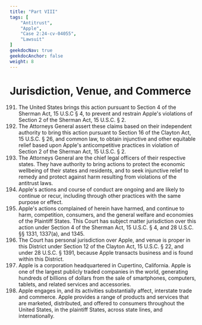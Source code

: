 ```yaml
---
title: "Part VIII"
tags: [
    "Antitrust",
    "Apple",
    "Case 2:24-cv-04055",
    "Lawsuit"
]
geekdocNav: true
geekdocAnchor: false
weight: 8
---
```


# Jurisdiction, Venue, and Commerce #

191. The United States brings this action pursuant to Section 4 of the Sherman Act, 15 U.S.C § 4, to prevent and restrain Apple's violations of Section 2 of the Sherman Act, 15 U.S.C. § 2.
192. The Attorneys General assert these claims based on their independent authority to bring this action pursuant to Section 16 of the Clayton Act, 15 U.S.C. § 26, and common law, to obtain injunctive and other equitable relief based upon Apple's anticompetitive practices in violation of Section 2 of the Sherman Act, 15 U.S.C. § 2.
193. The Attorneys General are the chief legal officers of their respective states. They have authority to bring actions to protect the economic wellbeing of their states and residents, and to seek injunctive relief to remedy and protect against harm resulting from violations of the antitrust laws.
194. Apple's actions and course of conduct are ongoing and are likely to continue or recur, including through other practices with the same purpose or effect.
195. Apple's actions complained of herein have harmed, and continue to harm, competition, consumers, and the general welfare and economies of the Plaintiff States. This Court has subject matter jurisdiction over this action under Section 4 of the Sherman Act, 15 U.S.C. § 4, and 28 U.S.C. §§ 1331, 1337(a), and 1345.
196. The Court has personal jurisdiction over Apple, and venue is proper in this District under Section 12 of the Clayton Act, 15 U.S.C. § 22, and under 28 U.S.C. § 1391, because Apple transacts business and is found within this District.
197. Apple is a corporation headquartered in Cupertino, California. Apple is one of the largest publicly traded companies in the world, generating hundreds of billions of dollars from the sale of smartphones, computers, tablets, and related services and accessories.
198. Apple engages in, and its activities substantially affect, interstate trade and commerce. Apple provides a range of products and services that are marketed, distributed, and offered to consumers throughout the United States, in the plaintiff States, across state lines, and internationally.
